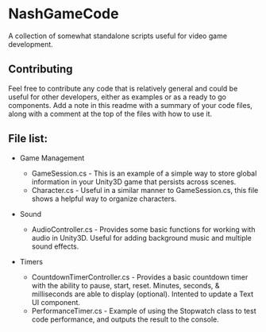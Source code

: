 # NashGameCode
A collection of somewhat standalone scripts useful for video game development.

## Contributing
Feel free to contribute any code that is relatively general and could be useful for other developers, either as examples or as a ready to go components. Add a note in this readme with a summary of your code files, along with a comment at the top of the files with how to use it.

## File list:
* Game Management
  * GameSession.cs - This is an example of a simple way to store global information in your Unity3D game that persists across scenes.
  * Character.cs - Useful in a similar manner to GameSession.cs, this file shows a helpful way to organize characters.

* Sound
  * AudioController.cs - Provides some basic functions for working with audio in Unity3D. Useful for adding background music and multiple sound effects.

* Timers
  * CountdownTimerController.cs - Provides a basic countdown timer with the ability to pause, start, reset. Minutes, seconds, & milliseconds are able to display (optional). Intented to update a Text UI component.
  * PerformanceTimer.cs - Example of using the Stopwatch class to test code performance, and outputs the result to the console.
